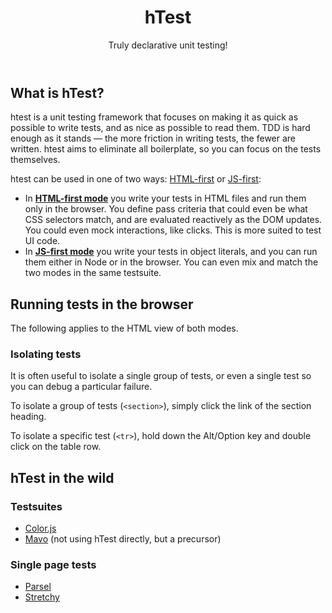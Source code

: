 <header>

# **h**Test

Truly declarative unit testing!

</header>

<main>

## What is hTest?

htest is a unit testing framework that focuses on making it as quick as possible to write tests,
and as nice as possible to read them.
TDD is hard enough as it stands — the more friction in writing tests, the fewer are written.
htest aims to eliminate all boilerplate, so you can focus on the tests themselves.

htest can be used in one of two ways: [HTML-first](docs/html/) or [JS-first](docs/js/):
- In [**HTML-first mode**](docs/html/) you write your tests in HTML files and run them only in the browser.
You define pass criteria that could even be what CSS selectors match,
and are evaluated reactively as the DOM updates.
You could even mock interactions, like clicks.
This is more suited to test UI code.
- In [**JS-first mode**](docs/js/) you write your tests in object literals,
and you can run them either in Node or in the browser.
You can even mix and match the two modes in the same testsuite.


## Running tests in the browser

The following applies to the HTML view of both modes.

### Isolating tests

It is often useful to isolate a single group of tests, or even a single test so you can debug a particular failure.

To isolate a group of tests (`<section>`), simply click the link of the section heading.

To isolate a specific test (`<tr>`), hold down the Alt/Option key and double click on the table row.

## hTest in the wild

### Testsuites

* [Color.js](https://colorjs.io/tests/)
* [Mavo](https://test.mavo.io) (not using hTest directly, but a precursor)

### Single page tests

* [Parsel](https://projects.verou.me/parsel/test.html)
* [Stretchy](https://stretchy.verou.me/test.html)

</main>
